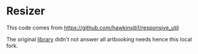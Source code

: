 # Resizer

This code comes from https://github.com/hawkinsjb1/responsive_util

The original [library](https://pub.dev/packages/responsive_util) didn't not answer all artbooking needs 
hence this local fork.

